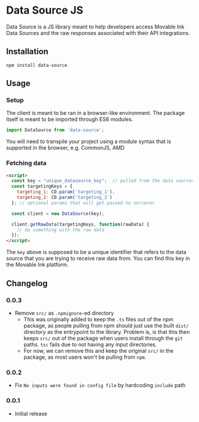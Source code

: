 # Data Source JS

Data Source is a JS library meant to help developers access Movable Ink Data Sources and the raw responses associated with their API integrations.

## Installation

```
npm install data-source
```

## Usage

### Setup

The client is meant to be ran in a browser-like environment. The package itself is meant to be imported through ES6 modules.

```js
import DataSource from 'data-source';
```

You will need to transpile your project using a module syntax that is supported in the browser, e.g. CommonJS, AMD

### Fetching data

```html
<script>
  const key = "unique_datasource_key";  // pulled from the data sources application
  const targetingKeys = {
    targeting_1: CD.param('targeting_1'),
    targeting_2: CD.param('targeting_2')
  }; // optional params that will get passed to sorcerer

  const client = new DataSource(key);

  client.getRawData(targetingKeys, function(rawData) {
    // do something with the raw data
  });
</script>
```

The `key` above is supposed to be a unique identifier that refers to the data source that you are trying to receive raw
data from. You can find this key in the Movable Ink platform.

## Changelog

### 0.0.3
  * Remove `src/` as `.npmignore`-ed directory
    * This was originally added to keep the `.ts` files out of the npm package, as people pulling from npm should just use the built `dist/` directory as the entrypoint to the library. Problem is, is that this then keeps `src/` out of the package when users install through the `git` paths. `tsc` fails due to not having any input directories.
    * For now, we can remove this and keep the original `src/` in the package, as most users won't be pulling from `npm`.

### 0.0.2
  * Fix `No inputs were found in config file` by hardcoding `include` path

### 0.0.1
  * Initial release

